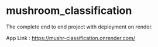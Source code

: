 # mushroom_classification
The complete end to end project with deployment on render.

App Link : https://mushr-classification.onrender.com/

